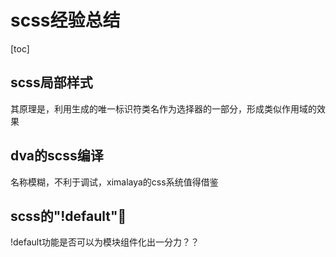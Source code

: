 # scss经验总结

[toc]


## scss局部样式

其原理是，利用生成的唯一标识符类名作为选择器的一部分，形成类似作用域的效果

## dva的scss编译

名称模糊，不利于调试，ximalaya的css系统值得借鉴

## scss的"!default"


!default功能是否可以为模块组件化出一分力？？

